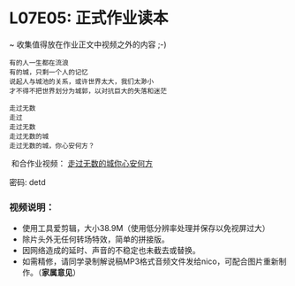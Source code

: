 # L07E05: 正式作业读本
~ 收集值得放在作业正文中视频之外的内容 ;-)

    有的人一生都在流浪
    有的城，只剩一个人的记忆
    说起人与城池的关系，或许世界太大，我们太渺小
    才不得不把世界划分为城郭，以对抗巨大的失落和迷茫

    走过无数 
    走过 
    走过无数
    走过无数的城
    走过无数的城，你心安何方？
    
  和合作业视频： [走过无数的城你心安何方](https://pan.baidu.com/s/1gfS54wb)
      
   密码: detd

### 视频说明：
+ 使用工具爱剪辑，大小38.9M（使用低分辨率处理并保存以免视屏过大）
+ 除片头外无任何转场特效，简单的拼接版。
+ 因网络造成的延时、声音的不稳定也未截去或替换。
+ 如需精修，请同学录制解说稿MP3格式音频文件发给nico，可配合图片重新制作。（**家属意见**）

